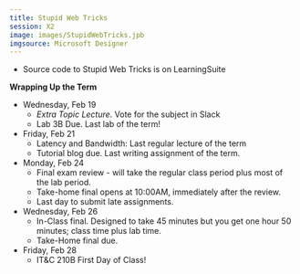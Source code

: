 ```yaml
---
title: Stupid Web Tricks
session: X2
image: images/StupidWebTricks.jpb
imgsource: Microsoft Designer
---
```

* Source code to Stupid Web Tricks is on LearningSuite

**Wrapping Up the Term**
* Wednesday, Feb 19
    * *Extra Topic Lecture*. Vote for the subject in Slack
    * Lab 3B Due. Last lab of the term!
* Friday, Feb 21
    * Latency and Bandwidth: Last regular lecture of the term
    * Tutorial blog due. Last writing assignment of the term.
* Monday, Feb 24
    * Final exam review - will take the regular class period plus most of the lab period.
    * Take-home final opens at 10:00AM, immediately after the review.
    * Last day to submit late assignments.
* Wednesday, Feb 26
    * In-Class final. Designed to take 45 minutes but you get one hour 50 minutes; class time plus lab time.
    * Take-Home final due.
* Friday, Feb 28
    * IT&C 210B First Day of Class!
